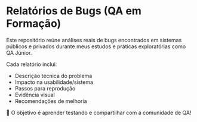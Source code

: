 # Relatórios de Bugs (QA em Formação)

Este repositório reúne análises reais de bugs encontrados em sistemas públicos e privados durante meus estudos e práticas exploratórias como QA Júnior.

Cada relatório inclui:
- Descrição técnica do problema
- Impacto na usabilidade/sistema
- Passos para reprodução
- Evidência visual
- Recomendações de melhoria

🚀 O objetivo é aprender testando e compartilhar com a comunidade de QA!
